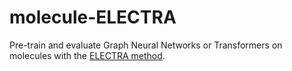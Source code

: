 # molecule-ELECTRA
Pre-train and evaluate Graph Neural Networks or Transformers on molecules with the [ELECTRA method](https://arxiv.org/abs/2003.10555).
